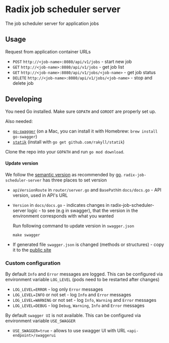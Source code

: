 # Radix job scheduler server
The job scheduler server for application jobs

## Usage
Request from application container URLs
* `POST` `http://<job-name>:8080/api/v1/jobs` - start new job 
* `GET` `http://<job-name>:8080/api/v1/jobs` - get job list
* `GET` `http://<job-name>:8080/api/v1/jobs/<job-name>` - get job status 
* `DELETE` `http://<job-name>:8080/api/v1/jobs/<job-name>` - stop and delete job 

## Developing

You need Go installed. Make sure `GOPATH` and `GOROOT` are properly set up.

Also needed:

- [`go-swagger`](https://github.com/go-swagger/go-swagger) (on a Mac, you can install it with Homebrew: `brew install go-swagger`)
- [`statik`](https://github.com/rakyll/statik) (install with `go get github.com/rakyll/statik`)

Clone the repo into your `GOPATH` and run `go mod download`.

#### Update version
We follow the [semantic version](https://semver.org/) as recommended by [go](https://blog.golang.org/publishing-go-modules).
`radix-job-scheduler-server` has three places to set version
* `apiVersionRoute` in `router/server.go` and `BasePath`in `docs/docs.go` - API version, used in API's URL
* `Version` in `docs/docs.go` - indicates changes in radix-job-scheduler-server logic - to see (e.g in swagger), that the version in the environment corresponds with what you wanted

  Run following command to update version in `swagger.json`
    ```
    make swagger
    ``` 

* If generated file `swagger.json` is changed (methods or structures) - copy it to the [public site](https://github.com/equinor/radix-public-site/tree/main/public-site/docs/src/guides/configure-jobs) 

### Custom configuration

By default `Info` and `Error` messages are logged. This can be configured via environment variable `LOG_LEVEL` (pods need to be restarted after changes)
* `LOG_LEVEL=ERROR` - log only `Error` messages
* `LOG_LEVEL=INFO` or not set - log `Info` and `Error` messages
* `LOG_LEVEL=WARNING` or not set - log `Info`, `Warning` and `Error` messages
* `LOG_LEVEL=DEBUG` - log `Debug`, `Warning`, `Info` and `Error` messages

By default `swagger UI` is not available. This can be configured via environment variable `USE_SWAGGER`
* `USE_SWAGGER=true` - allows to use swagger UI with URL `<api-endpoint>/swaggerui`
